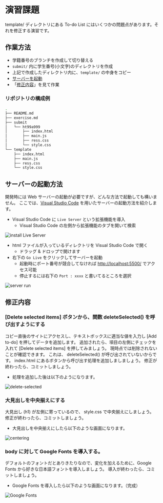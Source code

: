 # 演習課題

template/ ディレクトリにある To-do List にはいくつかの問題点があります。それを修正する演習です。

## 作業方法

- 学籍番号のブランチを作成して切り替える
- `submit/` 内に学生番号(小文字)のディレクトリを作成
- 上記で作成したディレクトリ内に、`template/` の中身をコピー
- [サーバーを起動](#%e3%82%b5%e3%83%bc%e3%83%90%e3%83%bc%e3%81%ae%e8%b5%b7%e5%8b%95%e6%96%b9%e6%b3%95)
- 「[修正内容](#%e4%bf%ae%e6%ad%a3%e5%86%85%e5%ae%b9)」を見て作業

### リポジトリの構成例

```bash
.
├── README.md
├── exercise.md
├── submit
│   └── ht99a999
│       ├── index.html
│       ├── main.js
│       ├── ress.css
│       └── style.css
└── template
    ├── index.html
    ├── main.js
    ├── ress.css
    └── style.css
```

## サーバーの起動方法

開発時には Web サーバーの起動が必要ですが、どんな方法で起動しても構いません。
ここでは、[Visual Studio Code](https://azure.microsoft.com/ja-jp/products/visual-studio-code/) を用いたサーバーの起動方法を紹介します。

- Visual Studio Code に `Live Server` という拡張機能を導入
  - Visual Studio Code の左側から拡張機能のタブを開いて検索

![install Live Server](https://i.imgur.com/gRO7bug.png)

- html ファイルが入っているディレクトリを Visual Studio Code で開く
  - ドラッグ & ドロップで開けます
- 右下の `Go Live` をクリックしてサーバーを起動
  - 起動時にポート番号が競合してなければ <http://localhost:5500/> でアクセス可能
  - 停止するには右下の `Port : xxxx` と書いてるところを選択

![server run](https://i.imgur.com/4sEmRsk.png)

## 修正内容

### [Delete selected items] ボタンから、関数 deleteSelected() を呼び出すようにする

コピー直後のサイトにアクセスし、テキストボックスに適当な値を入力し [Add to-do] を押してデータを追加します。
追加されたら、項目の左側にチェックを入れて [Delete selected items] を押してみましょう。
現時点では削除されないことが確認できます。
これは、 deleteSelected() が呼び出されていないからです。
index.html にあるボタンから呼び出す処理を追加しましましょう。
修正が終わったら、コミットしましょう。

- 処理を追加した後は以下のようになります。

![delete-selected](https://i.imgur.com/rYK0iAC.gif)

### 大見出しを中央揃えにする

大見出し (h1) が左側に寄っているので、 style.css で中央揃えにしましょう。
修正が終わったら、コミットしましょう。

- 大見出しを中央揃えにしたら以下のような画面になります。

![centering](https://i.imgur.com/prNsBov.png)

### body に対して Google Fonts を導入する。

デフォルトのフォントだとありきたりなので、変化を加えるために、Google Fonts から好きな日本語フォントを導入しましょう。
導入が終わったら、コミットしましょう。

- Google Fonts を導入したら以下のような画面になります。（完成）

![Google Fonts](https://i.imgur.com/FiBKY5t.png)
